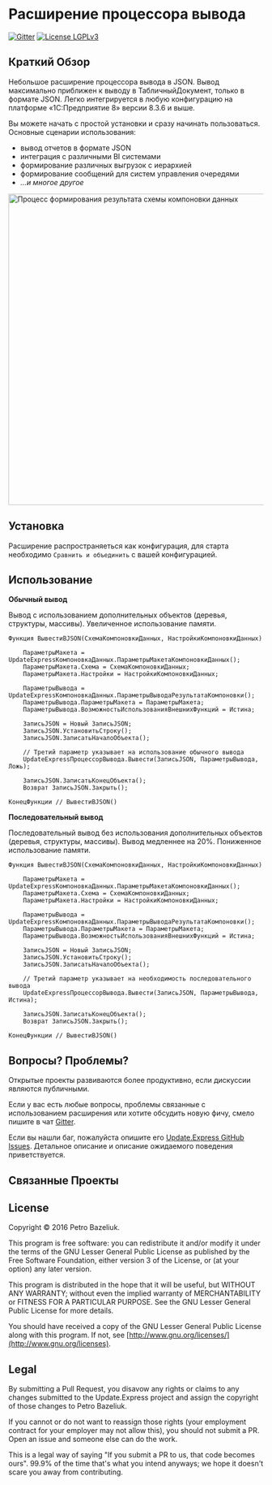 Расширение процессора вывода 
=========

[![Gitter](https://badges.gitter.im/UpdateExpress/OutputProcessorExtension.svg)](https://gitter.im/UpdateExpress/OutputProcessorExtension?utm_source=badge&utm_medium=badge&utm_campaign=pr-badge) [![License LGPLv3](https://img.shields.io/badge/license-LGPLv3-green.svg)](http://www.gnu.org/licenses/lgpl-3.0.html)

## Краткий Обзор

Небольшое расширение процессора вывода в JSON. Вывод максимально приближен к выводу в ТабличныйДокумент, только в формате JSON. Легко интегрируется в любую конфигурацию на платформе «1С:Предприятие 8» версии 8.3.6 и выше.

Вы можете начать с простой установки и сразу начинать пользоваться. Основные сценарии использования: 

- вывод отчетов в формате JSON
- интеграция с различными BI системами
- формирование различных выгрузок с иерархией
- формирование сообщений для систем управления очередями
- *...и многое другое*

<img align="center" src="https://pbazeliuk.files.wordpress.com/2016/11/11.png" height="613" width="600" alt="Процесс формирования результата схемы компоновки данных"/>


Установка
-------------

Расширение распространяеться как конфигурация, для старта необходимо ```Cравнить и объединить``` с вашей конфигурацией. 


Использование
------

**Обычный вывод**

Вывод с использованием дополнительных объектов (деревья, структуры, массивы). Увеличенное использование памяти.

```1C-Enterprise
Функция ВывестиВJSON(СхемаКомпоновкиДанных, НастройкиКомпоновкиДанных)
    
    ПараметрыМакета = UpdateExpressКомпоновкаДанных.ПараметрыМакетаКомпоновкиДанных();
    ПараметрыМакета.Схема = СхемаКомпоновкиДанных;
    ПараметрыМакета.Настройки = НастройкиКомпоновкиДанных;
	
    ПараметрыВывода = UpdateExpressКомпоновкаДанных.ПараметрыВыводаРезультатаКомпоновки();
    ПараметрыВывода.ПараметрыМакета = ПараметрыМакета;
    ПараметрыВывода.ВозможностьИспользованияВнешнихФункций = Истина;

    ЗаписьJSON = Новый ЗаписьJSON;
    ЗаписьJSON.УстановитьСтроку();
    ЗаписьJSON.ЗаписатьНачалоОбъекта();
	
    // Третий параметр указывает на использование обычного вывода
    UpdateExpressПроцессорВывода.Вывести(ЗаписьJSON, ПараметрыВывода, Ложь);
	
    ЗаписьJSON.ЗаписатьКонецОбъекта();
    Возврат ЗаписьJSON.Закрыть();
    
КонецФункции // ВывестиВJSON()    
```

**Последовательный вывод**

Последовательный вывод без использования дополнительных объектов (деревья, структуры, массивы). Вывод медленнее на 20%. Пониженное использование памяти.

```1C-Enterprise
Функция ВывестиВJSON(СхемаКомпоновкиДанных, НастройкиКомпоновкиДанных)
    
    ПараметрыМакета = UpdateExpressКомпоновкаДанных.ПараметрыМакетаКомпоновкиДанных();
    ПараметрыМакета.Схема = СхемаКомпоновкиДанных;
    ПараметрыМакета.Настройки = НастройкиКомпоновкиДанных;
	
    ПараметрыВывода = UpdateExpressКомпоновкаДанных.ПараметрыВыводаРезультатаКомпоновки();
    ПараметрыВывода.ПараметрыМакета = ПараметрыМакета;
    ПараметрыВывода.ВозможностьИспользованияВнешнихФункций = Истина;

    ЗаписьJSON = Новый ЗаписьJSON;
    ЗаписьJSON.УстановитьСтроку();
    ЗаписьJSON.ЗаписатьНачалоОбъекта();
	
    // Третий параметр указывает на необходимость последовательного вывода
    UpdateExpressПроцессорВывода.Вывести(ЗаписьJSON, ПараметрыВывода, Истина);
	
    ЗаписьJSON.ЗаписатьКонецОбъекта();
    Возврат ЗаписьJSON.Закрыть();
    
КонецФункции // ВывестиВJSON()    
```


Вопросы? Проблемы?
---------------------

Открытые проекты развиваются более продуктивно, если дискуссии являются публичными.

Если у вас есть любые вопросы, проблемы связанные с использованием расширения или хотите обсудить новую фичу, смело пишите в чат [Gitter](https://gitter.im/UpdateExpress/OutputProcessorExtension?utm_source=share-link&utm_medium=link&utm_campaign=share-link).  

Если вы нашли баг, пожалуйста опишите его [Update.Express GitHub Issues](https://github.com/UpdateExpress/OutputProcessorExtension/issues?state=open). Детальное описание и описание ожидаемого поведения приветствуется.

Связанные Проекты
-----------------


License
--------

Copyright © 2016 Petro Bazeliuk.

This program is free software: you can redistribute it and/or modify
it under the terms of the GNU Lesser General Public License as published by
the Free Software Foundation, either version 3 of the License, or
(at your option) any later version.

This program is distributed in the hope that it will be useful,
but WITHOUT ANY WARRANTY; without even the implied warranty of
MERCHANTABILITY or FITNESS FOR A PARTICULAR PURPOSE.  See the
GNU Lesser General Public License for more details.

You should have received a copy of the GNU Lesser General Public License
along with this program.  If not, see [http://www.gnu.org/licenses/](http://www.gnu.org/licenses).


Legal
------

By submitting a Pull Request, you disavow any rights or claims to any changes submitted to the Update.Express project and assign the copyright of those changes to Petro Bazeliuk.

If you cannot or do not want to reassign those rights (your employment contract for your employer may not allow this), you should not submit a PR. Open an issue and someone else can do the work.

This is a legal way of saying "If you submit a PR to us, that code becomes ours". 99.9% of the time that's what you intend anyways; we hope it doesn't scare you away from contributing.
